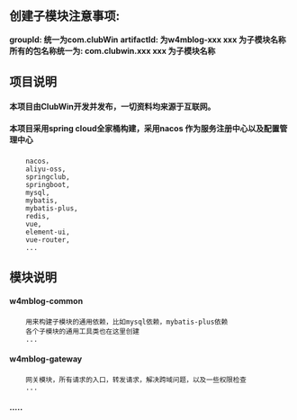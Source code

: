 ## 创建子模块注意事项:
  **groupId: 统一为com.clubWin**
  **artifactId: 为w4mblog-xxx xxx 为子模块名称**
  **所有的包名称统一为: com.clubwin.xxx  xxx 为子模块名称**

## 项目说明
  #### 本项目由ClubWin开发并发布，一切资料均来源于互联网。
  ####  本项目采用spring cloud全家桶构建，采用nacos 作为服务注册中心以及配置管理中心
        nacos，
        aliyu-oss,
        springclub,
        springboot,
        mysql,
        mybatis,
        mybatis-plus,
        redis,
        vue,
        element-ui,
        vue-router,
        ...
## 模块说明
  #### w4mblog-common
        用来构建子模块的通用依赖，比如mysql依赖，mybatis-plus依赖
        各个子模块的通用工具类也在这里创建
        ...
  #### w4mblog-gateway
        网关模块，所有请求的入口，转发请求，解决跨域问题，以及一些权限检查
        ...
  #### .....